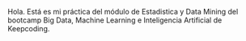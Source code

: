 Hola.
Está es mi práctica del módulo de Estadistica y Data Mining del bootcamp Big Data, Machine Learning e Inteligencia Artificial de Keepcoding.
